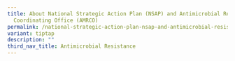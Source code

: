 ```yaml
---
title: About National Strategic Action Plan (NSAP) and Antimicrobial Resistance
  Coordinating Office (AMRCO)
permalink: /national-strategic-action-plan-nsap-and-antimicrobial-resistance-coordinating-office-amrco/
variant: tiptap
description: ""
third_nav_title: Antimicrobial Resistance
---
```

